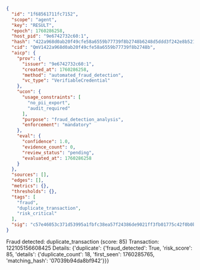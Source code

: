 ```json
{
  "id": "1f68561711fc7152",
  "scope": "agent",
  "key": "RESULT",
  "epoch": 1760286258,
  "host_pid": "9e6742732c60:1",
  "hash": "422a968d0ab20f49cfe58a6559b77739f8b2748b6248d5ddd3f242e8b5212617",
  "cid": "QmV1422a968d0ab20f49cfe58a6559b77739f8b2748b",
  "aicp": {
    "prov": {
      "issuer": "9e6742732c60:1",
      "created_at": 1760286258,
      "method": "automated_fraud_detection",
      "vc_type": "VerifiableCredential"
    },
    "ucon": {
      "usage_constraints": [
        "no_pii_export",
        "audit_required"
      ],
      "purpose": "fraud_detection_analysis",
      "enforcement": "mandatory"
    },
    "eval": {
      "confidence": 1.0,
      "evidence_count": 0,
      "review_status": "pending",
      "evaluated_at": 1760286258
    }
  },
  "sources": [],
  "edges": [],
  "metrics": {},
  "thresholds": {},
  "tags": [
    "fraud",
    "duplicate_transaction",
    "risk_critical"
  ],
  "sig": "c57e46053c371d53995a1fbfc38ea57f24386de9021ff3fb01775c42f0b0b5a5"
}
```

Fraud detected: duplicate_transaction (score: 85)
Transaction: 122105156608425
Details: {'duplicate': {'fraud_detected': True, 'risk_score': 85, 'details': {'duplicate_count': 18, 'first_seen': 1760285765, 'matching_hash': '07039b94da8bf942'}}}